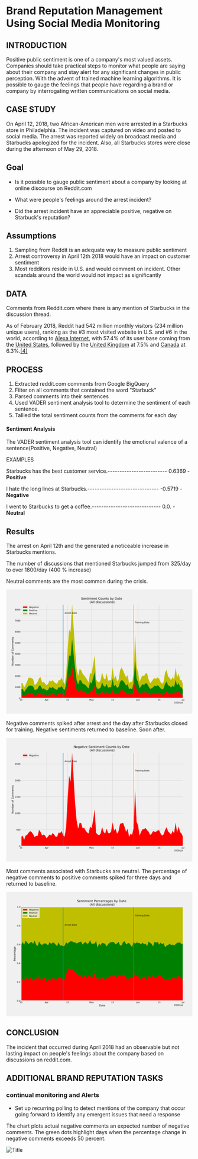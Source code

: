 # Brand Reputation Management Using Social Media Monitoring

## INTRODUCTION

Positive public sentiment is one of a company&#39;s most valued assets. Companies should take practical steps to monitor what people are saying about their company and stay alert for any significant changes in public perception. With the advent of trained machine learning algorithms. It is possible to gauge the feelings that people have regarding a brand or company by interrogating written communications on social media.

## CASE STUDY

On April 12, 2018, two African-American men were arrested in a Starbucks store in Philadelphia. The incident was captured on video and posted to social media. The arrest was reported widely on broadcast media and Starbucks apologized for the incident. Also, all Starbucks stores were close during the afternoon of May 29, 2018.

## Goal

- Is it possible to gauge public sentiment about a company by looking at online discourse on Reddit.com

- What were people&#39;s feelings around the arrest incident?
- Did the arrest incident have an appreciable positive, negative on Starbuck&#39;s reputation?

## Assumptions

1. Sampling from Reddit is an adequate way to measure public sentiment
2. Arrest controversy in April 12th 2018 would have an impact on customer sentiment
3. Most redditors reside in U.S. and would comment on incident. Other scandals around the world would not impact as significantly

## DATA

Comments from Reddit.com where there is any mention of Starbucks in the discussion thread.

As of February 2018, Reddit had 542 million monthly visitors (234 million unique users), ranking as the #3 most visited website in U.S. and #6 in the world, according to [Alexa Internet](https://en.wikipedia.org/wiki/Alexa_Internet), with 57.4% of its user base coming from the [United States](https://en.wikipedia.org/wiki/United_States), followed by the [United Kingdom](https://en.wikipedia.org/wiki/United_Kingdom) at 7.5% and [Canada](https://en.wikipedia.org/wiki/Canada) at 6.3%.[[4]](https://en.wikipedia.org/wiki/Reddit#cite_note-4)

## PROCESS

1. Extracted reddit.com comments from Google BigQuery
  1. Filter on all comments that contained the word &quot;Starbuck&quot;
2. Parsed comments into their sentences
3. Used VADER sentiment analysis tool to determine the sentiment of each sentence.
4. Tallied the total sentiment counts from the comments for each day

#### Sentiment Analysis

The VADER sentiment analysis tool can identify the emotional valence of a sentence(Positive, Negative, Neutral)

EXAMPLES

Starbucks has the best customer service.------------------------- 0.6369 - **Positive**

I hate the long lines at Starbucks.------------------------------ -0.5719 - **Negative**

I went to Starbucks to get a coffee.----------------------------- 0.0. - **Neutral**

## Results

The arrest on April 12th and the generated a noticeable increase in Starbucks mentions.

The number of discussions that mentioned Starbucks jumped from 325/day to over 1800/day (400 % increase)

Neutral comments are the most common during the crisis.

![](Starbucks_sentiments_by_date.svg?raw=true "Title")





Negative comments spiked after arrest and the day after Starbucks closed for training. Negative sentiments returned to baseline. Soon after.

![](Negative_Sentiments.svg?raw=true "Title")

Most comments associated with Starbucks are neutral. The percentage of negative comments to positive comments spiked for three days and returned to baseline.

![](Sentiment_Percentages.svg?raw=true "Title")

## CONCLUSION

The incident that occurred during April 2018 had an observable but not lasting impact on people&#39;s feelings about the company based on discussions on reddit.com.

## ADDITIONAL BRAND REPUTATION TASKS

### continual monitoring and Alerts

- Set up recurring polling to detect mentions of the company that occur going forward to identify any emergent issues that need a response

The chart plots actual negative comments an expected number of negative comments. The green dots highlight days when the percentage change in negative comments exceeds 50 percent.

![](Reputation_Monitoring.svg?raw=true "Title")
